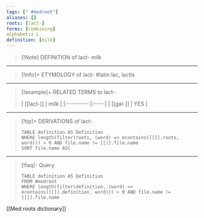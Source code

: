 ```yaml
---
tags: [" #medroot"]
aliases: []
roots: [lact-]
forms: [combining]
alphabet:: L
definition: [milk]
---
```

>[!Note] DEFINITION of lact-
>milk
_____
>[!info]+ ETYMOLOGY of lact-
>#latin lac, lactis
_____
>[!example]+ RELATED TERMS to lact-
>
>| [[lact-]]  | milk |
|:---------:|:----:|
| [[gal-]] | YES  |
_____
>[!tip]+ DERIVATIONS of lact-
>```dataview
>TABLE definition AS Definition 
>WHERE length(filter(roots, (word) => econtains([[]].roots, word))) > 0 AND file.name != [[]].file.name
>SORT file.name ASC
>```
___
>[!faq]- Query
>
>```dataview
>TABLE definition AS Definition
>FROM #medroot
>WHERE length(filter(definition, (word) => econtains([[]].definition, word))) > 0 AND file.name != [[]].file.name
>```

[[Med roots dictionary]]